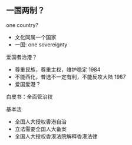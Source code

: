 ## 一国两制？

one country?
- 文化同属一个国家
- 一国: one sovereignty

爱国者治港？
- 尊重民族，尊重主权，维护稳定 1984
- 不能西化，普选不一定有利，不能反攻大陆 1987
- 爱国爱港？

白皮书：全面管治权

基本法
- 全国人大授权香港自治
- 立法需要全国人大备案
- 全国人大授权香港法院解释香港法律

